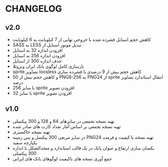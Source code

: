 # CHANGELOG


## v2.0

* &#x202b; کاهش حجم استایل فشرده شده یا خروجی نهایی از 7 کیلوبایت به 6 کیلوبایت
* &#x202b; تبدیل موتور استایل از LESS به SASS
* &#x202b; افزودن اندازه 32 به استایل
* &#x202b; افزودن اندازه 256 به استایل
* &#x202b; حذف اندازه 300 از استایل
* &#x202b; بازسازی کامل لوگوی بانک ایران ونزوئلا
* &#x202b; کاهش حجم بیش از 9 درصدی با فشرده سازی loosless تصاویر sprite
* &#x202b; انتقال استاندارد تصاویر sprite از PNG24 به PNG8-256 و کاهش حجم بیش از 50 درصد
* &#x202b; افزودن تصویر sprite با سایز 256
* &#x202b; افزودن تصویر sprite با سایز 32



## v1.0

* &#x202b; تهیه نسخه تجمعی در سایزهای 64 و 128 و 300 پیکسلی
* &#x202b; تهیه نسخه تجمعی بر اساس آمار تعداد کارت های صادر شده
* &#x202b; تهیه نسخه خاکستری
* &#x202b; تهیه نسخه با کیفیت و فرمت PNG24 در سایز مربعی 300 پیکسل و پس زمینه یکپارچه سفید
* &#x202b; یکسان سازی ارتفاع و عنوان بانک در یک قالب استاندارد و متحدالشکل با اندازه 300 پیکسلی
* &#x202b; جمع آوری نسخه های باکیفیت لوگوهای بانک های ایرانی

